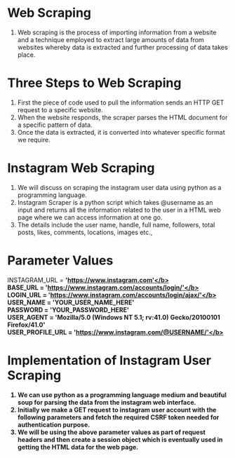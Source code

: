 # Web Scraping

1) Web scraping is the process of importing information from a website and a technique employed to extract large amounts of data from websites whereby data is extracted and further processing of data takes place.

# Three Steps to Web Scraping

1) First the piece of code used to pull the information sends an HTTP GET request to a specific website.
2) When the website responds, the scraper parses the HTML document for a specific pattern of data.
3) Once the data is extracted, it is converted into whatever specific format we require.

# Instagram Web Scraping

1) We will discuss on scraping the instagram user data using python as a programming language.
2) Instagram Scraper is a python script which takes @username as an input and returns all the information related to the user in a HTML web page where we can access information at one go. 
3) The details include the user name, handle, full name, followers, total posts, likes, comments, locations, images etc.,

# Parameter Values

INSTAGRAM_URL = <b>'https://www.instagram.com'</b> <br/>
BASE_URL = <b>'https://www.instagram.com/accounts/login/'</b> <br/>
LOGIN_URL = <b>'https://www.instagram.com/accounts/login/ajax/'</b> <br/>
USER_NAME = <b>'YOUR_USER_NAME_HERE'</b> <br/>
PASSWORD = <b>'YOUR_PASSWORD_HERE'</b> <br/>
USER_AGENT = 'Mozilla/5.0 (Windows NT 5.1; rv:41.0) Gecko/20100101 Firefox/41.0' <br/>
USER_PROFILE_URL = <b>'https://www.instagram.com/@USERNAME/'</b> <br/>

# Implementation of Instagram User Scraping

1) We can use python as a programming language medium and beautiful soup for parsing the data from the instagram web interface.
2) Initially we make a GET request to instagram user account with the following parameters and fetch the required CSRF token needed for authentication purpose.
3) We will be using the above parameter values as part of request headers and then create a session object which is eventually used in getting the HTML data for the web page.

